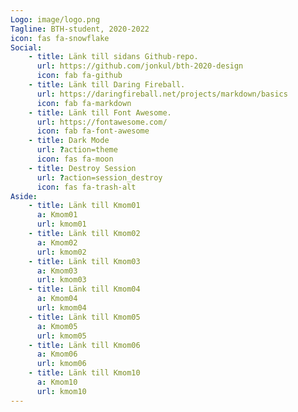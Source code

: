 ```yaml
---
Logo: image/logo.png
Tagline: BTH-student, 2020-2022
icon: fas fa-snowflake
Social:
    - title: Länk till sidans Github-repo.
      url: https://github.com/jonkul/bth-2020-design
      icon: fab fa-github
    - title: Länk till Daring Fireball.
      url: https://daringfireball.net/projects/markdown/basics
      icon: fab fa-markdown
    - title: Länk till Font Awesome.
      url: https://fontawesome.com/
      icon: fab fa-font-awesome
    - title: Dark Mode
      url: ?action=theme
      icon: fas fa-moon
    - title: Destroy Session
      url: ?action=session_destroy
      icon: fas fa-trash-alt
Aside:
    - title: Länk till Kmom01
      a: Kmom01
      url: kmom01
    - title: Länk till Kmom02
      a: Kmom02
      url: kmom02
    - title: Länk till Kmom03
      a: Kmom03
      url: kmom03
    - title: Länk till Kmom04
      a: Kmom04
      url: kmom04
    - title: Länk till Kmom05
      a: Kmom05
      url: kmom05
    - title: Länk till Kmom06
      a: Kmom06
      url: kmom06
    - title: Länk till Kmom10
      a: Kmom10
      url: kmom10
---
```

